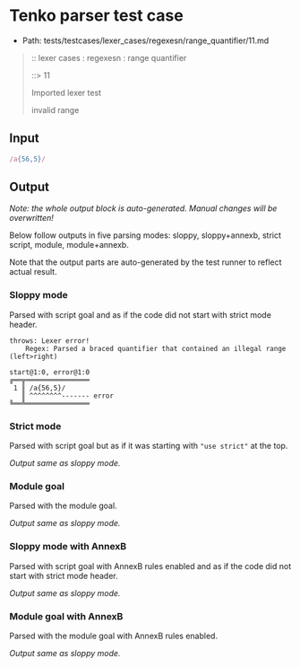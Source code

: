 # Tenko parser test case

- Path: tests/testcases/lexer_cases/regexesn/range_quantifier/11.md

> :: lexer cases : regexesn : range quantifier
>
> ::> 11
>
> Imported lexer test
>
> invalid range

## Input

`````js
/a{56,5}/
`````

## Output

_Note: the whole output block is auto-generated. Manual changes will be overwritten!_

Below follow outputs in five parsing modes: sloppy, sloppy+annexb, strict script, module, module+annexb.

Note that the output parts are auto-generated by the test runner to reflect actual result.

### Sloppy mode

Parsed with script goal and as if the code did not start with strict mode header.

`````
throws: Lexer error!
    Regex: Parsed a braced quantifier that contained an illegal range (left>right)

start@1:0, error@1:0
╔══╦════════════════
 1 ║ /a{56,5}/
   ║ ^^^^^^^^------- error
╚══╩════════════════

`````

### Strict mode

Parsed with script goal but as if it was starting with `"use strict"` at the top.

_Output same as sloppy mode._

### Module goal

Parsed with the module goal.

_Output same as sloppy mode._

### Sloppy mode with AnnexB

Parsed with script goal with AnnexB rules enabled and as if the code did not start with strict mode header.

_Output same as sloppy mode._

### Module goal with AnnexB

Parsed with the module goal with AnnexB rules enabled.

_Output same as sloppy mode._

